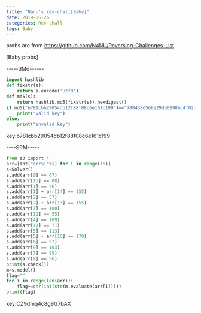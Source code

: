 ```yaml
---
title: "Nanu's rev-chall[Baby]"
date: 2019-06-26
categories: Rev-chall
tags: Baby
---
```


probs are from https://github.com/N4NU/Reversing-Challenges-List


[Baby probs] 

-----dMd------
```python
import hashlib
def fixstr(a):
    return a.encode('utf8')
def md5(s):
    return hashlib.md5(fixstr(s)).hexdigest()
if md5("b781cbb29054db12f88f08c6e161c199")=="780438d5b6e29db0898bc4f0225935c0":
    print("valid key")
else:
    print("invalid key")
```
key:b781cbb29054db12f88f08c6e161c199

----SRM-----
```python
from z3 import *
arr=[Int("arr%i"%i) for i in range(16)]
s=Solver()
s.add(arr[0] == 67)
s.add(arr[15] == 88)
s.add(arr[1] == 90)
s.add(arr[1] + arr[14] == 155)
s.add(arr[2] == 57)
s.add(arr[2] + arr[13] == 155)
s.add(arr[3] == 100)
s.add(arr[12] == 55)
s.add(arr[4] == 109)
s.add(arr[11] == 71)
s.add(arr[5] == 113)
s.add(arr[5] + arr[10] == 170)
s.add(arr[6] == 52)
s.add(arr[9] == 103)
s.add(arr[7] == 99)
s.add(arr[8] == 56)
print(s.check())
m=s.model()
flag=""
for i in range(len(arr)):
	flag+=chr(int(str(m.evaluate(arr[i]))))
print(flag)
```
key:CZ9dmq4c8g9G7bAX
